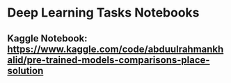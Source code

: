 # **Deep Learning Tasks Notebooks**

## Kaggle Notebook: https://www.kaggle.com/code/abduulrahmankhalid/pre-trained-models-comparisons-place-solution
